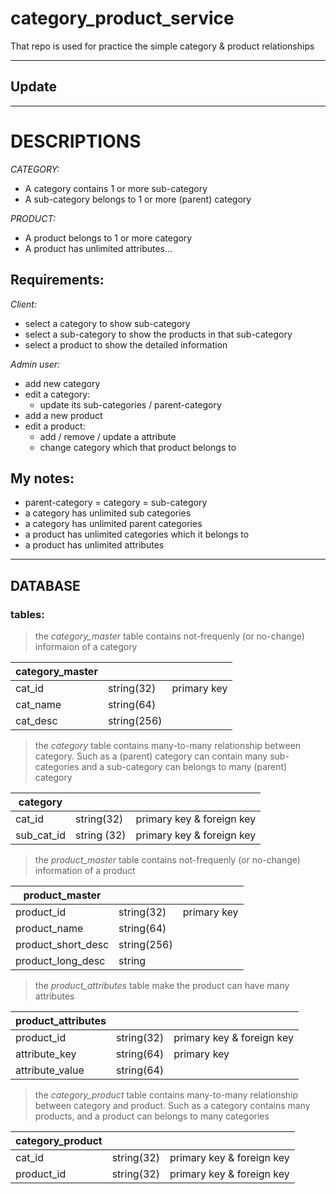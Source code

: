 # category_product_service

That repo is used for practice the simple category & product relationships

-----
## Update

----

# DESCRIPTIONS

*CATEGORY:*
+ A category contains 1 or more sub-category
+ A sub-category belongs to 1 or more (parent) category

*PRODUCT:*
+ A product belongs to 1 or more category
+ A product has unlimited attributes...

## Requirements:

*Client:*
+ select a category to show sub-category
+ select a sub-category to show the products in that sub-category
+ select a product to show the detailed information

*Admin user:*
+ add new category
+ edit a category:
   - update its sub-categories / parent-category
+ add a new product
+ edit a product:
   - add / remove / update a attribute
   - change category which that product belongs to


## My notes:
+ parent-category = category = sub-category
+ a category has unlimited sub categories
+ a category has unlimited parent categories
+ a product has unlimited categories which it belongs to
+ a product has unlimited attributes

-----
## DATABASE

### tables:

> the *category_master* table contains not-frequenly (or no-change) informaion of a category

| category_master |    |    |
|----------|-------------|-------------|
| cat_id   | string(32)  | primary key |
| cat_name | string(64)  |             |
| cat_desc | string(256) |             |

> the *category* table contains many-to-many relationship between category. Such as a (parent) category can contain many sub-categories and a sub-category can belongs to many (parent) category

| category |    |    |
|------------|-------------|---------------------------|
| cat_id     | string(32)  | primary key & foreign key |
| sub_cat_id | string (32) | primary key & foreign key |

> the *product_master* table contains not-frequenly (or no-change) information of a product

| product_master |    |    |
|--------------------|-------------|-------------|
| product_id         | string(32)  | primary key |
| product_name       | string(64)  |             |
| product_short_desc | string(256) |             |
| product_long_desc  | string      |             |

> the *product_attributes* table make the product can have many attributes

| product_attributes |    |    |
|--------------------|------------|--------------------------|
| product_id         | string(32) | primary key & foreign key|
| attribute_key      | string(64) | primary key              |
| attribute_value    | string(64) |                          |

> the *category_product* table contains many-to-many relationship between category and product. Such as a category contains many products, and a product can belongs to many categories

| category_product |    |    |
|------------------|------------|---------------------------|
| cat_id           | string(32) | primary key & foreign key |
| product_id       | string(32) | primary key & foreign key |